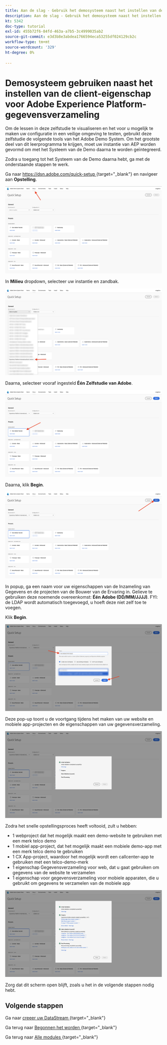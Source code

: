 ```yaml
---
title: Aan de slag - Gebruik het demosysteem naast het instellen van de opstarteigenschap
description: Aan de slag - Gebruik het demosysteem naast het instellen van de opstarteigenschap
kt: 5342
doc-type: tutorial
exl-id: 455b72f6-84fd-463a-a7b5-3c4999035ab2
source-git-commit: e3d3b8e3abdea1766594eca53255df024129cb2c
workflow-type: tm+mt
source-wordcount: '329'
ht-degree: 0%

---
```


# Demosysteem gebruiken naast het instellen van de client-eigenschap voor Adobe Experience Platform-gegevensverzameling

Om de lessen in deze zelfstudie te visualiseren en het voor u mogelijk te maken uw configuratie in een veilige omgeving te testen, gebruikt deze zelfstudie de volgende tools van het Adobe Demo System. Om het grootste deel van dit leerprogramma te krijgen, moet uw instantie van AEP worden gevormd om met het Systeem van de Demo daarna te worden geïntegreerd.

Zodra u toegang tot het Systeem van de Demo daarna hebt, ga met de onderstaande stappen te werk.

Ga naar [ https://dsn.adobe.com/quick-setup ](https://dsn.adobe.com/quick-setup){target="_blank"} en navigeer aan **Opstelling**.

![ DSN ](./images/dsnsetup.png)

In **Milieu** dropdown, selecteer uw instantie en zandbak.

![ DSN ](./images/dsnh1.png)

Daarna, selecteer vooraf ingesteld **Één Zelfstudie van Adobe**.

![ DSN ](./images/dsnhome.png)

Daarna, klik **Begin**.

![ DSN ](./images/dsn2.png)

In popup, ga een naam voor uw eigenschappen van de Inzameling van Gegevens en de projecten van de Bouwer van de Ervaring in. Gelieve te gebruiken deze noemende overeenkomst: **Één Adobe (DD/MM/JJJJ)**. FYI: de LDAP wordt automatisch toegevoegd, u hoeft deze niet zelf toe te voegen.

Klik **Begin**.

![ DSN ](./images/dsn3.png)

Deze pop-up toont u de voortgang tijdens het maken van uw website en mobiele app-projecten en de eigenschappen van uw gegevensverzameling.

![ DSN ](./images/dsn4.png)

Zodra het snelle opstellingsproces heeft voltooid, zult u hebben:

- 1 webproject dat het mogelijk maakt een demo-website te gebruiken met een merk telco demo
- 1 mobiel app-project, dat het mogelijk maakt een mobiele demo-app met een merk telco demo te gebruiken
- 1 CX App-project, waardoor het mogelijk wordt een callcenter-app te gebruiken met een telco-demo-merk
- 1 eigenschap Gegevensverzameling voor web, dat u gaat gebruiken om gegevens van de website te verzamelen
- 1 eigenschap voor gegevensverzameling voor mobiele apparaten, die u gebruikt om gegevens te verzamelen van de mobiele app

![ DSN ](./images/dsn5.png)

Zorg dat dit scherm open blijft, zoals u het in de volgende stappen nodig hebt.

## Volgende stappen

Ga naar [ creeer uw DataStream ](./ex3.md){target="_blank"}

Ga terug naar [ Begonnen het worden ](./getting-started.md){target="_blank"}

Ga terug naar [ Alle modules ](./../../../overview.md){target="_blank"}